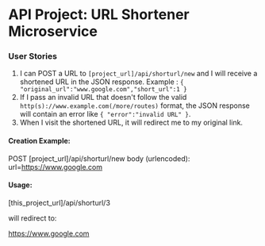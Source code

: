 # API Project: URL Shortener Microservice 

### User Stories

1. I can POST a URL to `[project_url]/api/shorturl/new` and I will receive a shortened URL in the JSON response. Example : `{ "original_url":"www.google.com","short_url":1 }`
2. If I pass an invalid URL that doesn't follow the valid `http(s)://www.example.com(/more/routes)` format, the JSON response will contain an error like `{ "error":"invalid URL" }`.
3. When I visit the shortened URL, it will redirect me to my original link.

#### Creation Example:

POST [project_url]/api/shorturl/new 
body (urlencoded): url=https://www.google.com

#### Usage:

[this_project_url]/api/shorturl/3

will redirect to:

https://www.google.com